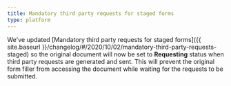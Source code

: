 ```yaml
---
title: Mandatory third party requests for staged forms
type: platform
---
```


We've updated [Mandatory third party requests for staged forms]({{ site.baseurl }}/changelog/#/2020/10/02/mandatory-third-party-requests-staged) so the original document will now be set to **Requesting** status when third party requests are generated and sent. This will prevent the original form filler from accessing the document while waiting for the requests to be submitted.